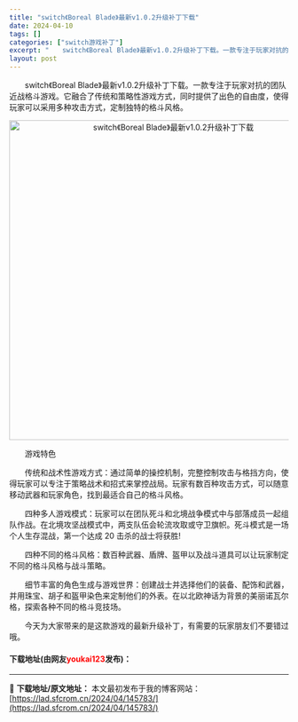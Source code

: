 ```yaml
---
title: "switch《Boreal Blade》最新v1.0.2升级补丁下载"
date: 2024-04-10
tags: []
categories: ["switch游戏补丁"]
excerpt: "　　switch《Boreal Blade》最新v1.0.2升级补丁下载。一款专注于玩家对抗的团队近战格斗游戏。它融合了传统和策略性游戏方式，同时提供了出色的自由度，使得玩家可以采用多种攻击方式，定制独特的格斗风格。 　　游戏特色 　　传统和战术性游戏方式：通过简单的操控机制，完整控制攻击与格挡方向&hellip;"
layout: post
---
```


 <p>　　switch《Boreal Blade》最新v1.0.2升级补丁下载。一款专注于玩家对抗的团队近战格斗游戏。它融合了传统和策略性游戏方式，同时提供了出色的自由度，使得玩家可以采用多种攻击方式，定制独特的格斗风格。</p> <p align="center"><img align="" border="0" src="https://lad.sfcrom.cn/wp-content/uploads/2024/04/20240409_6615c54636d92.webp" width="576" alt="switch《Boreal Blade》最新v1.0.2升级补丁下载" /></p> <p>　　游戏特色</p> <p>　　传统和战术性游戏方式：通过简单的操控机制，完整控制攻击与格挡方向，使得玩家可以专注于策略战术和招式来掌控战局。玩家有数百种攻击方式，可以随意移动武器和玩家角色，找到最适合自己的格斗风格。</p> <p>　　四种多人游戏模式：玩家可以在团队死斗和北境战争模式中与部落成员一起组队作战。在北境攻坚战模式中，两支队伍会轮流攻取或守卫旗帜。死斗模式是一场个人生存混战，第一个达成 20 击杀的战士将获胜!</p> <p>　　四种不同的格斗风格：数百种武器、盾牌、盔甲以及战斗道具可以让玩家制定不同的格斗风格与战斗策略。</p> <p>　　细节丰富的角色生成与游戏世界：创建战士并选择他们的装备、配饰和武器，并用珠宝、胡子和盔甲染色来定制他们的外表。在以北欧神话为背景的美丽诺瓦尔格，探索各种不同的格斗竞技场。</p> <p>　　今天为大家带来的是这款游戏的最新升级补丁，有需要的玩家朋友们不要错过哦。</p> <p><h4>下载地址(由网友<font color="red">youkai123</font>发布)：</h4></p> 

---
📖 **下载地址/原文地址：** 本文最初发布于我的博客网站：[https://lad.sfcrom.cn/2024/04/145783/](https://lad.sfcrom.cn/2024/04/145783/)
